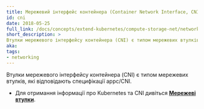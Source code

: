 ```yaml
---
title: Мережевий інтерфейс контейнера (Container Network Interface, CNI)
id: cni
date: 2018-05-25
full_link: /docs/concepts/extend-kubernetes/compute-storage-net/network-plugins/
short_description: >
Втулки мережевого інтерфейсу контейнера (CNI) є типом мережевих втулків, які відповідають специфікації appc/CNI.
aka: 
tags:
- networking 
---
```

 Втулки мережевого інтерфейсу контейнера (CNI) є типом мережевих втулків, які відповідають специфікації appc/CNI.

<!--more-->

* Для отримання інформації про Kubernetes та CNI дивіться [**Мережеві втулки**](/docs/concepts/extend-kubernetes/compute-storage-net/network-plugins/).
